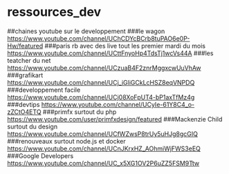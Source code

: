 # ressources_dev
##chaines youtube sur le developpement
###le wagon
<https://www.youtube.com/channel/UChCDYcBCrb8tuPAO6e0P-Hw/featured>
###paris rb avec des live tout les premier mardi du mois 
<https://www.youtube.com/channel/UCttFnyoHp4TdsTj1wcVs44A>
###les teatcher du net
<https://www.youtube.com/channel/UCzuaB4F2znrMggxcwUuVhAw>
###grafikart
<https://www.youtube.com/channel/UCj_iGliGCkLcHSZ8eqVNPDQ>
###developpement facile
<https://www.youtube.com/channel/UCj08XoFpUT4-bP1axTfMz4g>
###devtips
<https://www.youtube.com/channel/UCyIe-61Y8C4_o-zZCtO4ETQ>
###primfx surtout du php
<https://www.youtube.com/user/primfxdesign/featured>
###Mackenzie Child surtout du design
<https://www.youtube.com/channel/UCfWZwsP8trUy5uHJg8gcGIQ>
###renouveaux surtout node.js et docker
<https://www.youtube.com/channel/UCnJKrxHZ_AOhmiWjFWS3eEQ>
###Google Developers
<https://www.youtube.com/channel/UC_x5XG1OV2P6uZZ5FSM9Ttw>

